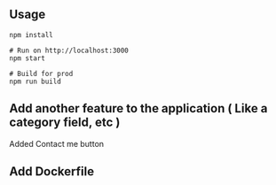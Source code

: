 ## Usage
```
npm install

# Run on http://localhost:3000
npm start

# Build for prod
npm run build
```
## Add another feature to the application ( Like a category field, etc )
Added Contact me button
## Add Dockerfile 
